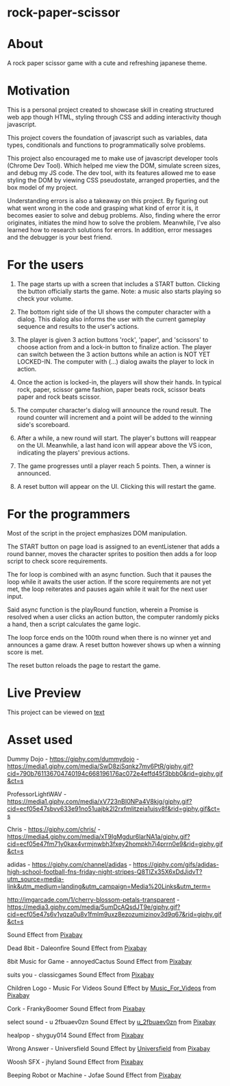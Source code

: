 # rock-paper-scissor

# About
A rock paper scissor game with a cute and refreshing japanese theme.

# Motivation
This is a personal project created to showcase skill in creating structured web app though HTML, styling through CSS and adding interactivity though javascript.

This project covers the foundation of javascript such as variables, data types, conditionals and functions to programmatically solve problems.

This project also encouraged me to make use of javascript developer tools (Chrome Dev Tool). Which helped me view the DOM, simulate screen sizes, and debug my JS code. The dev tool, with its features allowed me to ease styling the DOM by viewing CSS pseudostate, arranged properties, and the box model of my project.

Understanding errors is also a takeaway on this project. By figuring out what went wrong in the code and grasping what kind of error it is, it becomes easier to solve and debug problems. Also, finding where the error originates, initiates the mind how to solve the problem. Meanwhile, I've also learned how to research solutions for errors. In addition, error messages and the debugger is your best friend.

# For the users
1. The page starts up with a screen that includes a START button. Clicking the button officially starts the game. Note: a music also starts playing so check your volume.

2. The bottom right side of the UI shows the computer character with a dialog. This dialog also informs the user with the current gameplay sequence and results to the user's actions. 

3. The player is given 3 action buttons 'rock', 'paper', and 'scissors' to choose action from and a lock-in button to finalize action. The player can switch between the 3 action buttons while an action is NOT YET LOCKED-IN. The computer with (...) dialog awaits the player to lock in action.

4. Once the action is locked-in, the players will show their hands. In typical rock, paper, scissor game fashion, paper beats rock, scissor beats paper and rock beats scissor.

5. The computer character's dialog will announce the round result. The round counter will increment and a point will be added to the winning side's scoreboard. 

6. After a while, a new round will start. The player's buttons will reappear on the UI. Meanwhile, a last hand icon will appear above the VS icon, indicating the players' previous actions.

7. The game progresses until a player reach 5 points. Then, a winner is announced.

8. A reset button will appear on the UI. Clicking this will restart the game.

# For the programmers
Most of the script in the project emphasizes DOM manipulation.

The START button on page load is assigned to an eventListener that adds a round banner, moves the character sprites to position then adds a for loop script to check score requirements.

The for loop is combined with an async function. Such that it pauses the loop while it awaits the user action. If the score requirements are not yet met, the loop reiterates and pauses again while it wait for the next user input.

Said async function is the playRound function, wherein a Promise is resolved when a user clicks an action button, the computer randomly picks a hand, then a script calculates the game logic.

The loop force ends on the 100th round when there is no winner yet and announces a game draw. A reset button however shows up when a winning score is met.

The reset button reloads the page to restart the game.

# Live Preview
This project can be viewed on [text](https://makieldeviso.github.io/rock-paper-scissor/)


# Asset used
Dummy Dojo - https://giphy.com/dummydojo - https://media1.giphy.com/media/SwD8zjSqnkz7mv6PtR/giphy.gif?cid=790b761136704740194c668196176ac072e4effd45f3bbb0&rid=giphy.gif&ct=s

ProfessorLightWAV - https://media1.giphy.com/media/xV723nBI0NPa4V8kjg/giphy.gif?cid=ecf05e47sbvv633e91no51uajbk2l2rxfmlitzeia1ujsv8f&rid=giphy.gif&ct=s

Chris - https://giphy.com/chris/ - https://media4.giphy.com/media/xT9IgMgdur6larNA1a/giphy.gif?cid=ecf05e47fm71y0kax4vrmjnwbh3fxey2hompkh7i4prrn0e9&rid=giphy.gif&ct=s

adidas - https://giphy.com/channel/adidas - https://giphy.com/gifs/adidas-high-school-football-fns-friday-night-stripes-Q8TlZx35X6xDdJidvT?utm_source=media-link&utm_medium=landing&utm_campaign=Media%20Links&utm_term=


http://imgarcade.com/1/cherry-blossom-petals-transparent -
https://media3.giphy.com/media/5umDcAQsdJT9e/giphy.gif?cid=ecf05e47s6v1yqza0u8v1fmlm9uxz8ezozumizinov3d9q67&rid=giphy.gif&ct=s


Sound Effect from <a href="https://pixabay.com/sound-effects/?utm_source=link-attribution&amp;utm_medium=referral&amp;utm_campaign=music&amp;utm_content=17882">Pixabay</a>


Dead 8bit - Daleonfire
Sound Effect from <a href="https://pixabay.com/?utm_source=link-attribution&amp;utm_medium=referral&amp;utm_campaign=music&amp;utm_content=41400">Pixabay</a>


8bit Music for Game - annoyedCactus
Sound Effect from <a href="https://pixabay.com/?utm_source=link-attribution&amp;utm_medium=referral&amp;utm_campaign=music&amp;utm_content=68698">Pixabay</a>


suits you - classicgames
Sound Effect from <a href="https://pixabay.com/?utm_source=link-attribution&amp;utm_medium=referral&amp;utm_campaign=music&amp;utm_content=69233">Pixabay</a>

Children Logo - Music For Videos
Sound Effect by <a href="https://pixabay.com/users/music_for_videos-26992513/?utm_source=link-attribution&amp;utm_medium=referral&amp;utm_campaign=music&amp;utm_content=116101">Music_For_Videos</a> from <a href="https://pixabay.com//?utm_source=link-attribution&amp;utm_medium=referral&amp;utm_campaign=music&amp;utm_content=116101">Pixabay</a>

Cork - FrankyBoomer
Sound Effect from <a href="https://pixabay.com/?utm_source=link-attribution&amp;utm_medium=referral&amp;utm_campaign=music&amp;utm_content=85200">Pixabay</a>


select sound - u 2fbuaev0zn
Sound Effect by <a href="https://pixabay.com/users/u_2fbuaev0zn-30247713/?utm_source=link-attribution&amp;utm_medium=referral&amp;utm_campaign=music&amp;utm_content=121244">u_2fbuaev0zn</a> from <a href="https://pixabay.com//?utm_source=link-attribution&amp;utm_medium=referral&amp;utm_campaign=music&amp;utm_content=121244">Pixabay</a>


healpop - shyguy014
Sound Effect from <a href="https://pixabay.com/?utm_source=link-attribution&amp;utm_medium=referral&amp;utm_campaign=music&amp;utm_content=46004">Pixabay</a>

Wrong Answer - Universfield
Sound Effect by <a href="https://pixabay.com/users/universfield-28281460/?utm_source=link-attribution&amp;utm_medium=referral&amp;utm_campaign=music&amp;utm_content=126515">Universfield</a> from <a href="https://pixabay.com/sound-effects//?utm_source=link-attribution&amp;utm_medium=referral&amp;utm_campaign=music&amp;utm_content=126515">Pixabay</a>

Woosh SFX - jhyland
Sound Effect from <a href="https://pixabay.com/?utm_source=link-attribution&amp;utm_medium=referral&amp;utm_campaign=music&amp;utm_content=95844">Pixabay</a>


Beeping Robot or Machine - Jofae
Sound Effect from <a href="https://pixabay.com/sound-effects/?utm_source=link-attribution&amp;utm_medium=referral&amp;utm_campaign=music&amp;utm_content=102595">Pixabay</a>